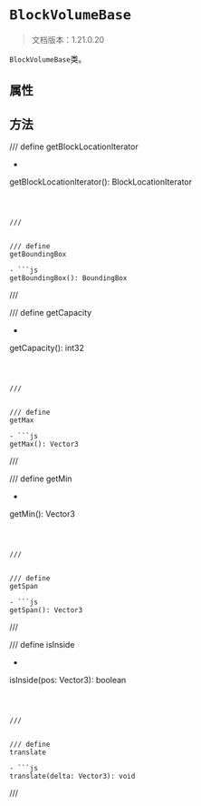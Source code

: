 # `BlockVolumeBase`

> 文档版本：1.21.0.20

`BlockVolumeBase`类。

## 属性

## 方法

/// define
getBlockLocationIterator

- ```js
getBlockLocationIterator(): BlockLocationIterator
```



///


/// define
getBoundingBox

- ```js
getBoundingBox(): BoundingBox
```



///


/// define
getCapacity

- ```js
getCapacity(): int32
```



///


/// define
getMax

- ```js
getMax(): Vector3
```



///


/// define
getMin

- ```js
getMin(): Vector3
```



///


/// define
getSpan

- ```js
getSpan(): Vector3
```



///


/// define
isInside

- ```js
isInside(pos: Vector3): boolean
```



///


/// define
translate

- ```js
translate(delta: Vector3): void
```



///

